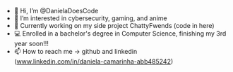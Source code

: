 - 👋 Hi, I’m @DanielaDoesCode
- 👀 I’m interested in cybersecurity, gaming, and anime
- 🌱 Currently working on my side project ChattyFwends (code in here)
- :computer: Enrolled in a bachelor's degree in Computer Science, finishing my 3rd year soon!!!
- 📫 How to reach me -> github and linkedin (www.linkedin.com/in/daniela-camarinha-abb485242)
